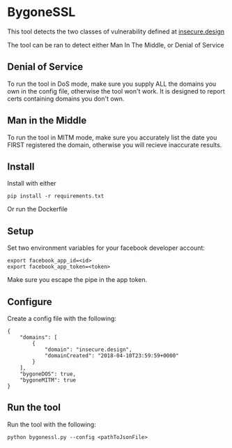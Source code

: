 # BygoneSSL
This tool detects the two classes of vulnerability defined at [insecure.design](https://insecure.design)

The tool can be ran to detect either Man In The Middle, or Denial of Service

## Denial of Service
To run the tool in DoS mode, make sure you supply ALL the domains you own in the config file, otherwise the tool won't work. It is designed to report certs containing domains you don't own.

## Man in the Middle
To run the tool in MITM mode, make sure you accurately list the date you FIRST registered the domain, otherwise you will recieve inaccurate results.


## Install
Install with either
```
pip install -r requirements.txt
```

Or run the Dockerfile

## Setup
Set two environment variables for your facebook developer account:

```
export facebook_app_id=<id>
export facebook_app_token=<token>
```

Make sure you escape the pipe in the app token.

## Configure

Create a config file with the following:

```
{
    "domains": [
        {
            "domain": "insecure.design",
            "domainCreated": "2018-04-10T23:59:59+0000"
        }
    ],
    "bygoneDOS": true,
    "bygoneMITM": true
}
```

## Run the tool
Run the tool with the following:
```
python bygonessl.py --config <pathToJsonFile>
```
